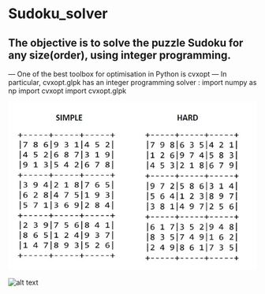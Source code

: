 # Sudoku_solver

## The objective is to solve the puzzle Sudoku for any size(order), using integer programming.

— One of the best toolbox for optimisation in Python is cvxopt
— In particular, cvxopt.glpk has an integer programming solver :
import numpy as np
import cvxopt
import cvxopt.glpk

![alt text](https://github.com/rvs36/SUDOKU_solver/blob/master/Basic%20Solution.JPG)

![alt text](https://github.com/rvs36/SUDOKU_solver/blob/master/Alpha%numeric%solution.JPG)
